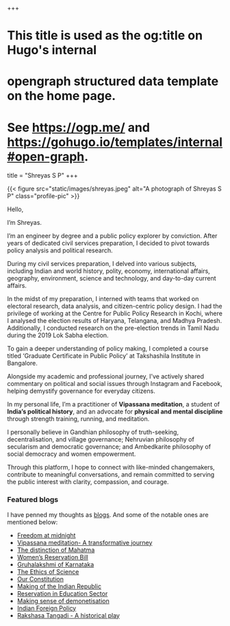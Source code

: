 +++
# This title is used as the og:title on Hugo's internal
# opengraph structured data template on the home page.
# See https://ogp.me/ and https://gohugo.io/templates/internal#open-graph.
title = "Shreyas S P"
+++

<div class="profile-pic-wrapper">
{{< figure
  src="static/images/shreyas.jpeg"
  alt="A photograph of Shreyas S P"
  class="profile-pic"
>}}
</div>

Hello, 

I’m Shreyas. 

I’m an engineer by degree and a public policy explorer by conviction. After
years of dedicated civil services preparation, I decided to pivot towards policy analysis and
political research.

During my civil services preparation, I delved into various subjects, including Indian and world
history, polity, economy, international affairs, geography, environment, science and technology,
and day-to-day current affairs.

In the midst of my preparation, I interned with teams that worked on electoral research, data
analysis, and citizen-centric policy design. I had the privilege of working at the Centre for Public
Policy Research in Kochi, where I analysed the election results of Haryana, Telangana, and
Madhya Pradesh. Additionally, I conducted research on the pre-election trends in Tamil Nadu
during the 2019 Lok Sabha election.

To gain a deeper understanding of policy making, I completed a course titled ‘Graduate
Certificate in Public Policy’ at Takshashila Institute in Bangalore.

Alongside my academic and professional journey, I’ve actively shared commentary on political
and social issues through Instagram and Facebook, helping demystify governance for everyday
citizens.

In my personal life, I’m a practitioner of **Vipassana meditation**, a student of **India’s political
history**, and an advocate for **physical and mental discipline** through strength training, running,
and meditation.

I personally believe in Gandhian philosophy of truth-seeking, decentralisation, and village
governance; Nehruvian philosophy of secularism and democratic governance; and Ambedkarite
philosophy of social democracy and women empowerment.

Through this platform, I hope to connect with like-minded changemakers, contribute to
meaningful conversations, and remain committed to serving the public interest with clarity,
compassion, and courage.

### Featured blogs
I have penned my thoughts as [blogs](blogs). And some of the notable ones are mentioned below:
* [Freedom at midnight](blogs/Freedom-At-Midnight)
* [Vipassana meditation- A transformative journey](blogs/Vipassana-A-transformative-journey)
* [The distinction of Mahatma](blogs/The-distinction-of-Mahatma)
* [Women’s Reservation Bill](blogs/Women-Reservation-Bill)
* [Gruhalakshmi of Karnataka](blogs/Gruhalakshmi-of-Karnataka)
* [The Ethics of Science](blogs/the-ethics-of-science)
* [Our Constitution](blogs/Our-constitution)
* [Making of the Indian Republic](blogs/Making-of-the-Indian-Republic)
* [Reservation in Education Sector](blogs/Reservation-in-Education-Sector)
* [Making sense of demonetisation](blogs/Making-sense-of-demonetisation)
* [Indian Foreign Policy](blogs/Indian-Foreign-Policy)
* [Rakshasa Tangadi - A historical play](blogs/Rakshasa-Tangadi-A-historical-play)
